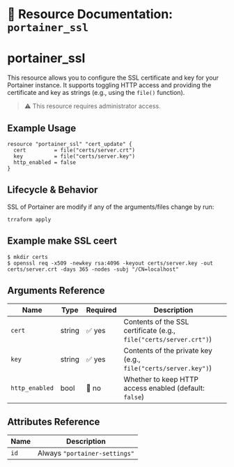 # 🔐 **Resource Documentation: `portainer_ssl`**

# portainer_ssl

This resource allows you to configure the SSL certificate and key for your Portainer instance.
It supports toggling HTTP access and providing the certificate and key as strings (e.g., using the `file()` function).

> ⚠️ This resource requires administrator access.

## Example Usage
```hcl
resource "portainer_ssl" "cert_update" {
  cert         = file("certs/server.crt")
  key          = file("certs/server.key")
  http_enabled = false
}
```

## Lifecycle & Behavior
SSL of Portainer are modify if any of the arguments/files change by run:
```hcl
trraform apply
```

## Example make SSL ceert
```hcl
$ mkdir certs
$ openssl req -x509 -newkey rsa:4096 -keyout certs/server.key -out certs/server.crt -days 365 -nodes -subj "/CN=localhost"
```


## Arguments Reference
| Name          | Type   | Required | Description                                                              |
|---------------|--------|----------|--------------------------------------------------------------------------|
| `cert`        | string | ✅ yes   | Contents of the SSL certificate (e.g., `file("certs/server.crt")`)      |
| `key`         | string | ✅ yes   | Contents of the private key (e.g., `file("certs/server.key")`)          |
| `http_enabled`| bool   | 🚫 no    | Whether to keep HTTP access enabled (default: `false`)                  |

## Attributes Reference

| Name | Description              |
|------|--------------------------|
| `id` | Always `"portainer-settings"` |
